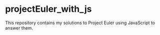 # projectEuler_with_js


This repository contains my solutions to Project Euler using JavaScript to answer them.
